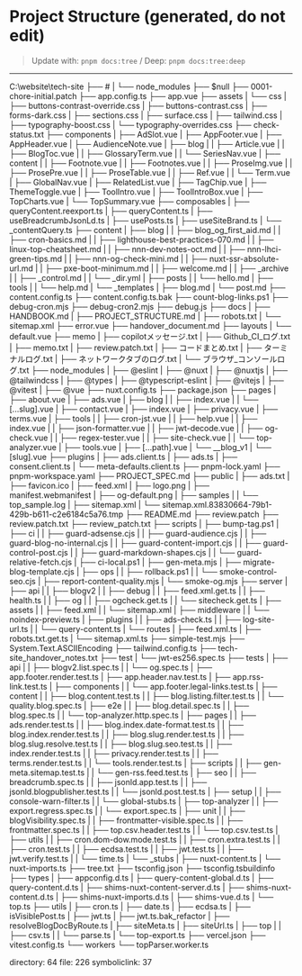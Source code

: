# Project Structure (generated, do not edit)
> Update with: `pnpm docs:tree`  / Deep: `pnpm docs:tree:deep`

---

C:\website\tech-site
├── #
|  └── node_modules
├── $null
├── 0001-chore-initial.patch
├── app.config.ts
├── app.vue
├── assets
|  └── css
|     ├── buttons-contrast-override.css
|     ├── buttons-contrast.css
|     ├── forms-dark.css
|     ├── sections.css
|     ├── surface.css
|     ├── tailwind.css
|     ├── typography-boost.css
|     └── typography-overrides.css
├── check-status.txt
├── components
|  ├── AdSlot.vue
|  ├── AppFooter.vue
|  ├── AppHeader.vue
|  ├── AudienceNote.vue
|  ├── blog
|  |  ├── Article.vue
|  |  ├── BlogToc.vue
|  |  ├── GlossaryTerm.vue
|  |  └── SeriesNav.vue
|  ├── content
|  |  ├── Footnote.vue
|  |  ├── Footnotes.vue
|  |  ├── ProseImg.vue
|  |  ├── ProsePre.vue
|  |  ├── ProseTable.vue
|  |  ├── Ref.vue
|  |  └── Term.vue
|  ├── GlobalNav.vue
|  ├── RelatedList.vue
|  ├── TagChip.vue
|  ├── ThemeToggle.vue
|  ├── ToolIntro.vue
|  ├── ToolIntroBox.vue
|  ├── TopCharts.vue
|  └── TopSummary.vue
├── composables
|  ├── queryContent.reexport.ts
|  ├── queryContent.ts
|  ├── useBreadcrumbJsonLd.ts
|  ├── usePosts.ts
|  ├── useSiteBrand.ts
|  └── _contentQuery.ts
├── content
|  ├── blog
|  |  ├── blog_og_first_aid.md
|  |  ├── cron-basics.md
|  |  ├── lighthouse-best-practices-070.md
|  |  ├── linux-top-cheatsheet.md
|  |  ├── nnn-dev-notes-oct.md
|  |  ├── nnn-lhci-green-tips.md
|  |  ├── nnn-og-check-mini.md
|  |  ├── nuxt-ssr-absolute-url.md
|  |  ├── pxe-boot-minimum.md
|  |  ├── welcome.md
|  |  ├── _archive
|  |  ├── _control.md
|  |  └── _dir.yml
|  ├── posts
|  |  └── hello.md
|  ├── tools
|  |  └── help.md
|  └── _templates
|     ├── blog.md
|     └── post.md
├── content.config.ts
├── content.config.ts.bak
├── count-blog-links.ps1
├── debug-cron.mjs
├── debug-cron2.mjs
├── debug.js
├── docs
|  ├── HANDBOOK.md
|  ├── PROJECT_STRUCTURE.md
|  ├── robots.txt
|  └── sitemap.xml
├── error.vue
├── handover_document.md
├── layouts
|  └── default.vue
├── memo
|  ├── copilotメッセージ.txt
|  ├── Github_CI_ログ.txt
|  ├── memo.txt
|  ├── review.patch.txt
|  ├── コードまとめ.txt
|  ├── ターミナルログ.txt
|  ├── ネットワークタブのログ.txt
|  └── ブラウザ_コンソールログ.txt
├── node_modules
|  ├── @eslint
|  ├── @nuxt
|  ├── @nuxtjs
|  ├── @tailwindcss
|  ├── @types
|  ├── @typescript-eslint
|  ├── @vitejs
|  ├── @vitest
|  ├── @vue
├── nuxt.config.ts
├── package.json
├── pages
|  ├── about.vue
|  ├── ads.vue
|  ├── blog
|  |  ├── index.vue
|  |  └── [...slug].vue
|  ├── contact.vue
|  ├── index.vue
|  ├── privacy.vue
|  ├── terms.vue
|  ├── tools
|  |  ├── cron-jst.vue
|  |  ├── help.vue
|  |  ├── index.vue
|  |  ├── json-formatter.vue
|  |  ├── jwt-decode.vue
|  |  ├── og-check.vue
|  |  ├── regex-tester.vue
|  |  ├── site-check.vue
|  |  └── top-analyzer.vue
|  ├── tools.vue
|  ├── [...path].vue
|  └── __blog_v1
|     └── [slug].vue
├── plugins
|  ├── ads.client.ts
|  ├── ads.ts
|  ├── consent.client.ts
|  └── meta-defaults.client.ts
├── pnpm-lock.yaml
├── pnpm-workspace.yaml
├── PROJECT_SPEC.md
├── public
|  ├── ads.txt
|  ├── favicon.ico
|  ├── feed.xml
|  ├── logo.png
|  ├── manifest.webmanifest
|  ├── og-default.png
|  ├── samples
|  |  └── top_sample.log
|  ├── sitemap.xml
|  └── sitemap.xml.83830664-79b1-429b-b611-c2e6184c5a76.tmp
├── README.md
├── review.patch
├── review.patch.txt
├── review_patch.txt
├── scripts
|  ├── bump-tag.ps1
|  ├── ci
|  |  ├── guard-adsense.cjs
|  |  ├── guard-audience.cjs
|  |  ├── guard-blog-no-internal.cjs
|  |  ├── guard-content-import.cjs
|  |  ├── guard-control-post.cjs
|  |  ├── guard-markdown-shapes.cjs
|  |  └── guard-relative-fetch.cjs
|  ├── ci-local.ps1
|  ├── gen-meta.mjs
|  ├── migrate-blog-template.cjs
|  ├── ops
|  |  ├── rollback.ps1
|  |  └── smoke-control-seo.cjs
|  ├── report-content-quality.mjs
|  └── smoke-og.mjs
├── server
|  ├── api
|  |  ├── blogv2
|  |  ├── debug
|  |  ├── feed.xml.get.ts
|  |  ├── health.ts
|  |  ├── og
|  |  ├── ogcheck.get.ts
|  |  └── sitecheck.get.ts
|  ├── assets
|  |  ├── feed.xml
|  |  └── sitemap.xml
|  ├── middleware
|  |  └── noindex-preview.ts
|  ├── plugins
|  |  ├── ads-check.ts
|  |  ├── log-site-url.ts
|  |  └── query-content.ts
|  └── routes
|     ├── feed.xml.ts
|     ├── robots.txt.get.ts
|     └── sitemap.xml.ts
├── simple-test.mjs
├── System.Text.ASCIIEncoding
├── tailwind.config.ts
├── tech-site_handover_notes.txt
├── test
|  └── jwt-es256.spec.ts
├── tests
|  ├── api
|  |  ├── blogv2.list.spec.ts
|  |  └── og.spec.ts
|  ├── app.footer.render.test.ts
|  ├── app.header.nav.test.ts
|  ├── app.rss-link.test.ts
|  ├── components
|  |  └── app.footer.legal-links.test.ts
|  ├── content
|  |  ├── blog.content.test.ts
|  |  ├── blog.listing.filter.test.ts
|  |  └── quality.blog.spec.ts
|  ├── e2e
|  |  ├── blog.detail.spec.ts
|  |  ├── blog.spec.ts
|  |  └── top-analyzer.http.spec.ts
|  ├── pages
|  |  ├── ads.render.test.ts
|  |  ├── blog.index.date-format.test.ts
|  |  ├── blog.index.render.test.ts
|  |  ├── blog.slug.render.test.ts
|  |  ├── blog.slug.resolve.test.ts
|  |  ├── blog.slug.seo.test.ts
|  |  ├── index.render.test.ts
|  |  ├── privacy.render.test.ts
|  |  ├── terms.render.test.ts
|  |  └── tools.render.test.ts
|  ├── scripts
|  |  ├── gen-meta.sitemap.test.ts
|  |  └── gen-rss.feed.test.ts
|  ├── seo
|  |  ├── breadcrumb.spec.ts
|  |  ├── jsonld.app.test.ts
|  |  ├── jsonld.blogpublisher.test.ts
|  |  └── jsonld.post.test.ts
|  ├── setup
|  |  ├── console-warn-filter.ts
|  |  └── global-stubs.ts
|  ├── top-analyzer
|  |  ├── export.regress.spec.ts
|  |  └── export.spec.ts
|  ├── unit
|  |  ├── blogVisibility.spec.ts
|  |  ├── frontmatter-visible.spec.ts
|  |  ├── frontmatter.spec.ts
|  |  ├── top.csv.header.test.ts
|  |  └── top.csv.test.ts
|  ├── utils
|  |  ├── cron.dom-dow.mode.test.ts
|  |  ├── cron.extra.test.ts
|  |  ├── cron.test.ts
|  |  ├── ecdsa.test.ts
|  |  ├── jwt.test.ts
|  |  ├── jwt.verify.test.ts
|  |  └── time.ts
|  └── _stubs
|     ├── nuxt-content.ts
|     └── nuxt-imports.ts
├── tree.txt
├── tsconfig.json
├── tsconfig.tsbuildinfo
├── types
|  ├── appconfig.d.ts
|  ├── query-content-global.d.ts
|  ├── query-content.d.ts
|  ├── shims-nuxt-content-server.d.ts
|  ├── shims-nuxt-content.d.ts
|  ├── shims-nuxt-imports.d.ts
|  ├── shims-vue.d.ts
|  └── top.ts
├── utils
|  ├── cron.ts
|  ├── date.ts
|  ├── ecdsa.ts
|  ├── isVisiblePost.ts
|  ├── jwt.ts
|  ├── jwt.ts.bak_refactor
|  ├── resolveBlogDocByRoute.ts
|  ├── siteMeta.ts
|  ├── siteUrl.ts
|  ├── top
|  |  ├── csv.ts
|  |  └── parse.ts
|  └── top-export.ts
├── vercel.json
├── vitest.config.ts
└── workers
   └── topParser.worker.ts

directory: 64 file: 226 symboliclink: 37


